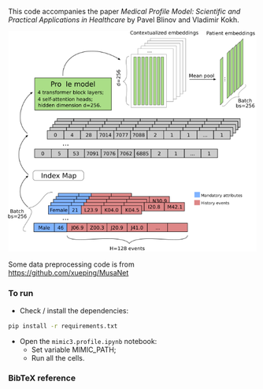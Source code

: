 This code accompanies the paper <em>Medical Profile Model: Scientific and Practical Applications in Healthcare</em> by Pavel Blinov and Vladimir Kokh.

![model](./model_arch.png)

Some data preprocessing code is from https://github.com/xueping/MusaNet

### To run
- Check / install the dependencies:
```bash
pip install -r requirements.txt
```
- Open the ```mimic3.profile.ipynb``` notebook:
	- Set variable MIMIC_PATH;
	- Run all the cells.

### BibTeX reference
```

```

